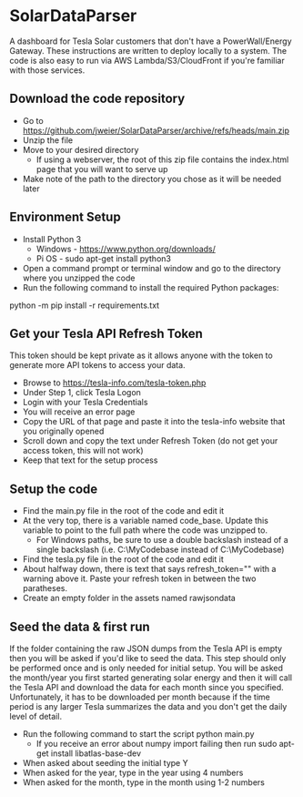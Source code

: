 # SolarDataParser
A dashboard for Tesla Solar customers that don't have a PowerWall/Energy Gateway. These instructions are written to deploy locally to a system. The code is also easy to run via AWS Lambda/S3/CloudFront if you're familiar with those services.

## Download the code repository
* Go to https://github.com/jweier/SolarDataParser/archive/refs/heads/main.zip
* Unzip the file
* Move to your desired directory
  * If using a webserver, the root of this zip file contains the index.html page that you will want to serve up
* Make note of the path to the directory you chose as it will be needed later

## Environment Setup
* Install Python 3
  * Windows - https://www.python.org/downloads/
  * Pi OS - sudo apt-get install python3
* Open a command prompt or terminal window and go to the directory where you unzipped the code
* Run the following command to install the required Python packages:

python -m pip install -r requirements.txt

## Get your Tesla API Refresh Token
This token should be kept private as it allows anyone with the token to generate more API tokens to access your data.

* Browse to https://tesla-info.com/tesla-token.php
* Under Step 1, click Tesla Logon
* Login with your Tesla Credentials
* You will receive an error page
* Copy the URL of that page and paste it into the tesla-info website that you originally opened
* Scroll down and copy the text under Refresh Token (do not get your access token, this will not work)
* Keep that text for the setup process

## Setup the code
* Find the main.py file in the root of the code and edit it
* At the very top, there is a variable named code_base. Update this variable to point to the full path where the code was unzipped to. 
  * For Windows paths, be sure to use a double backslash instead of a single backslash (i.e. C:\\MyCodebase instead of C:\MyCodebase)
* Find the tesla.py file in the root of the code and edit it
* About halfway down, there is text that says refresh_token="" with a warning above it. Paste your refresh token in between the two paratheses.
* Create an empty folder in the assets named rawjsondata

## Seed the data & first run
If the folder containing the raw JSON dumps from the Tesla API is empty then you will be asked if you'd like to seed the data. This step should only be performed once and is only needed for initial setup. You will be asked the month/year you first started generating solar energy and then it will call the Tesla API and download the data for each month since you specified. Unfortunately, it has to be downloaded per month because if the time period is any larger Tesla summarizes the data and you don't get the daily level of detail.

* Run the following command to start the script
python main.py
  * If you receive an error about numpy import failing then run sudo apt-get install libatlas-base-dev
* When asked about seeding the initial type Y
* When asked for the year, type in the year using 4 numbers
* When asked for the month, type in the month using 1-2 numbers




